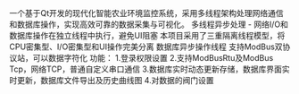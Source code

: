 一个基于Qt开发的现代化智能农业环境监控系统，采用多线程架构处理网络通信和数据库操作，实现高效可靠的数据采集与可视化。
多线程异步处理 - 网络I/O和数据库操作在独立线程中执行，避免UI阻塞
本项目采用了三重隔离线程模型，将CPU密集型、I/O密集型和UI操作完美分离
数据库异步操作线程
支持ModBus双协议站，可以数据字符化
功能：
1.登录权限设置
2.支持ModBusRtu及ModBus Tcp，网络TCP，普通自定义串口通信
3.数据库实时动态更新存储，数据库界面实时更新，数据库文件导出及历史曲线图
4.对数据的阀门设置


